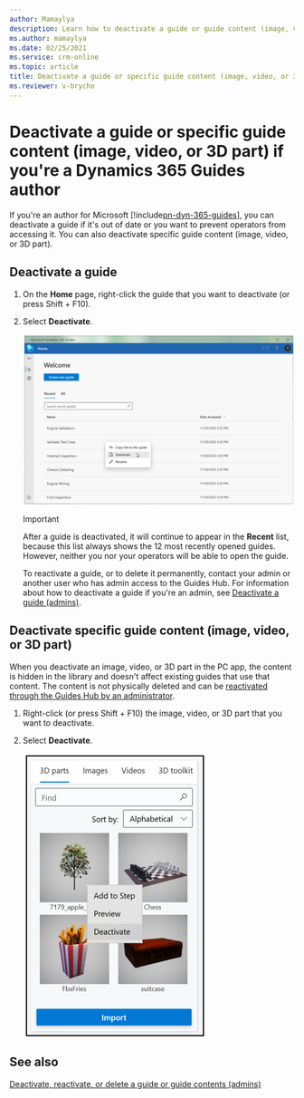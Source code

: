 ```yaml
---
author: Mamaylya
description: Learn how to deactivate a guide or guide content (image, video, or 3D part) if you're a Microsoft Dynamics 365 Guides author.
ms.author: mamaylya
ms.date: 02/25/2021
ms.service: crm-online
ms.topic: article
title: Deactivate a guide or specific guide content (image, video, or 3D part) in Dynamics 365 Guides (for authors)
ms.reviewer: v-brycho
---
```


# Deactivate a guide or specific guide content (image, video, or 3D part) if you're a Dynamics 365 Guides author

If you're an author for Microsoft [!include[pn-dyn-365-guides](../includes/pn-dyn-365-guides.md)], you can deactivate a guide if it's out of date or you want to prevent operators from accessing it. You can also deactivate specific guide content (image, video, or 3D part). 

## Deactivate a guide

1. On the **Home** page, right-click the guide that you want to deactivate (or press Shift + F10).

2. Select **Deactivate**.

    ![Deactivate command](media/author-deactivate-guide.PNG "Deactivate command")

    > [!IMPORTANT]
    > After a guide is deactivated, it will continue to appear in the **Recent** list, because this list always shows the 12 most recently opened guides. However, neither you nor your operators will be able to open the guide.
    >
    > To reactivate a guide, or to delete it permanently, contact your admin or another user who has admin access to the Guides Hub. For information about how to deactivate a guide if you're an admin, see [Deactivate a guide (admins)](admin-deactivate-guide.md).
    
## Deactivate specific guide content (image, video, or 3D part)

When you deactivate an image, video, or 3D part in the PC app, the content is hidden in the library and doesn't affect existing guides that use that content. The content is not physically deleted and can be [reactivated through the Guides Hub by an administrator](admin-deactivate-guide.md).
 
1.  Right-click (or press Shift + F10) the image, video, or 3D part that you want to deactivate.

2. Select **Deactivate**.

    ![Deactivate command](media/deactivate-content.PNG "Deactivate command")

## See also

[Deactivate, reactivate, or delete a guide or guide contents (admins)](admin-deactivate-guide.md)
